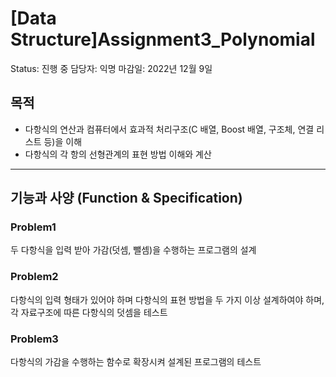 # [Data Structure]Assignment3_Polynomial

Status: 진행 중
담당자: 익명
마감일: 2022년 12월 9일

## 목적

- 다항식의 연산과 컴퓨터에서 효과적 처리구조(C 배열, Boost 배열, 구조체, 연결 리스트 등)을 이해
- 다항식의 각 항의 선형관계의 표현 방법 이해와 계산

---

## 기능과 사양 (Function & Specification)

### Problem1

두 다항식을 입력 받아 가감(덧셈, 뺄셈)을 수행하는 프로그램의 설계

### Problem2

다항식의 입력 형태가 있어야 하며 다항식의 표현 방법을 두 가지 이상 설계하여야 하며, 각 자료구조에 따른 다항식의 덧셈을 테스트

### Problem3

다항식의 가감을 수행하는 함수로 확장시켜 설계된 프로그램의 테스트